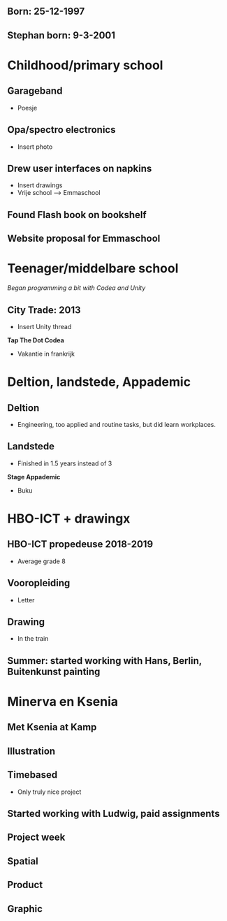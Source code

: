 Born: 25-12-1997
---

Stephan born: 9-3-2001
---



Childhood/primary school
===

Garageband
---

- Poesje

Opa/spectro electronics
---

- Insert photo

Drew user interfaces on napkins
---

- Insert drawings
- Vrije school ⟶  Emmaschool

Found Flash book on bookshelf
---

Website proposal for Emmaschool
---

Teenager/middelbare school
===

*Began programming a bit with Codea and Unity*

City Trade: 2013
---

- Insert Unity thread

**Tap The Dot Codea**

- Vakantie in frankrijk

Deltion, landstede, Appademic
===

Deltion
---

- Engineering, too applied and routine tasks, but did learn workplaces.

Landstede
---

- Finished in 1.5 years instead of 3

**Stage Appademic**

- Buku

HBO-ICT + drawingx
===

HBO-ICT propedeuse 2018-2019
---

- Average grade 8

Vooropleiding
---

- Letter

Drawing
---

- In the train

	

Summer: started working with Hans, Berlin, Buitenkunst painting
---



Minerva en Ksenia
===

Met Ksenia at Kamp
---

Illustration
---

Timebased
---

- Only truly nice project

Started working with Ludwig, paid assignments
---

Project week
---

Spatial
---

Product 
---

Graphic
---

